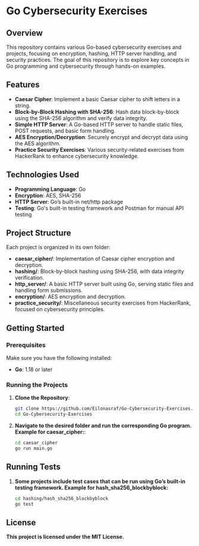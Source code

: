 # Go Cybersecurity Exercises

## Overview
This repository contains various Go-based cybersecurity exercises and projects, focusing on encryption, hashing, HTTP server handling, and security practices. The goal of this repository is to explore key concepts in Go programming and cybersecurity through hands-on examples.

## Features
- **Caesar Cipher**: Implement a basic Caesar cipher to shift letters in a string.
- **Block-by-Block Hashing with SHA-256**: Hash data block-by-block using the SHA-256 algorithm and verify data integrity.
- **Simple HTTP Server**: A Go-based HTTP server to handle static files, POST requests, and basic form handling.
- **AES Encryption/Decryption**: Securely encrypt and decrypt data using the AES algorithm.
- **Practice Security Exercises**: Various security-related exercises from HackerRank to enhance cybersecurity knowledge.

## Technologies Used
- **Programming Language**: Go
- **Encryption**: AES, SHA-256
- **HTTP Server**: Go’s built-in net/http package
- **Testing**: Go's built-in testing framework and Postman for manual API testing

## Project Structure
Each project is organized in its own folder:

- **caesar_cipher/**: Implementation of Caesar cipher encryption and decryption.
- **hashing/**: Block-by-block hashing using SHA-256, with data integrity verification.
- **http_server/**: A basic HTTP server built using Go, serving static files and handling form submissions.
- **encryption/**: AES encryption and decryption.
- **practice_security/**: Miscellaneous security exercises from HackerRank, focused on cybersecurity principles.

## Getting Started

### Prerequisites
Make sure you have the following installed:

- **Go**: 1.18 or later

### Running the Projects

1. **Clone the Repository**:
   ```bash
   git clone https://github.com/Eilonasraf/Go-Cybersecurity-Exercises.git
   cd Go-Cybersecurity-Exercises
2. **Navigate to the desired folder and run the corresponding Go program. Example for caesar_cipher:**:
   ```bash
   cd caesar_cipher
   go run main.go

## Running Tests

1. **Some projects include test cases that can be run using Go’s built-in testing framework. Example for hash_sha256_blockbyblock:**
   ```bash
   cd hashing/hash_sha256_blockbyblock
   go test

## License

**This project is licensed under the MIT License.**
